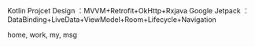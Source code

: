 Kotlin Projcet Design ：MVVM+Retrofit+OkHttp+Rxjava
Google Jetpack ：DataBinding+LiveData+ViewModel+Room+Lifecycle+Navigation

home, work, my, msg
